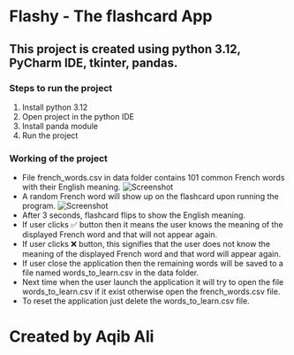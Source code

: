 # Flashy - The flashcard App

## This project is created using python 3.12, PyCharm IDE, tkinter, pandas.

### Steps to run the project
1. Install python 3.12
2. Open project in the python IDE
3. Install panda module
4. Run the project

### Working of the project
- File french_words.csv in data folder contains 101 common French words with their English meaning.
  ![Screenshot](./data/Screenshotfront.png)
- A random French word will show up on the flashcard upon running the program.
  ![Screenshot](./data/Screenshotback.png)
- After 3 seconds, flashcard flips to show the English meaning.
- If user clicks ✅ button then it means the user knows the meaning of the displayed French word and that will not appear again.
- If user clicks ❌ button, this signifies that the user does not know the meaning of the displayed French word and that word will appear again.
- If user close the application then the remaining words will be saved to a file named words_to_learn.csv in the data folder.
- Next time when the user launch the application it will try to open the file words_to_learn.csv if it exist otherwise open the french_words.csv file.
- To reset the application just delete the words_to_learn.csv file.

# Created by Aqib Ali


